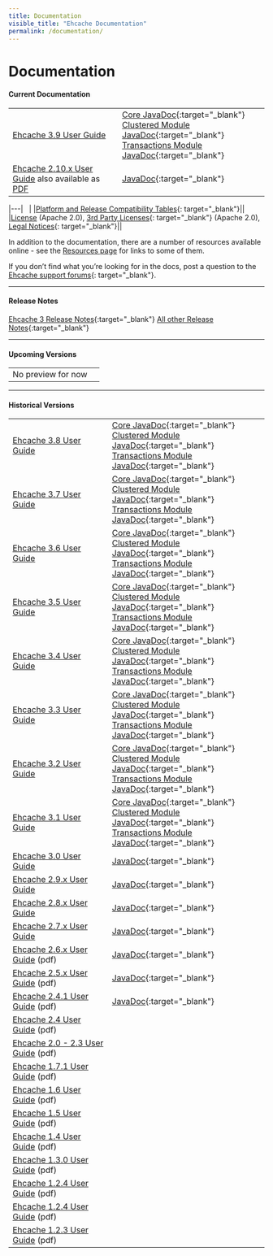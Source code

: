 ```yaml
---
title: Documentation
visible_title: "Ehcache Documentation"
permalink: /documentation/
---
```


# Documentation

<a name="current_version"/>

#### Current Documentation

| | |
|:----|:--|
|[Ehcache 3.9 User Guide](/documentation/3.9/) |[Core JavaDoc](/apidocs/3.9.6/index.html){:target="_blank"} <br /> [Clustered Module JavaDoc](/apidocs/3.9.6/clustered/index.html){:target="_blank"} <br /> [Transactions Module JavaDoc](/apidocs/3.9.6/transactions/index.html){:target="_blank"}|
|[Ehcache 2.10.x User Guide](/generated/2.10.4/html/ehc-all)   also available as [PDF](/documentation/2.10.4/pdf/index.html)|[JavaDoc](/apidocs/2.10.4/index.html){:target="_blank"} |

|---| &nbsp; |
|[Platform and Release Compatibility Tables](http://www.terracotta.org/confluence/display/release/Home){: target="_blank"}||
|[License](/about/license.html) (Apache 2.0),  [3rd Party Licenses](https://confluence.terracotta.org/display/release/Third+Party+Licenses){: target="_blank"} (Apache 2.0), [Legal Notices](http://documentation.softwareag.com/legal/){: target="_blank"}||

In addition to the documentation, there are a number of resources available online - see the [Resources page](/resources/) for links to some of them.

If you don’t find what you’re looking for in the docs, post a question to the [Ehcache support forums](https://groups.google.com/forum/#!forum/ehcache-users){: target="_blank"}.

--- 

<a name="release_notes"/>

#### Release Notes

[Ehcache 3 Release Notes](https://github.com/ehcache/ehcache3/releases){:target="_blank"}
[All other Release Notes](http://www.terracotta.org/confluence/display/release/Home){:target="_blank"}

---

<a name="future_versions"/>

#### Upcoming Versions

| | |
|:----|:--|
|No preview for now ||

---

<a name="historical_versions"/>

#### Historical Versions

| | |
|:----|:--|
|[Ehcache 3.8 User Guide](/documentation/3.8/) |[Core JavaDoc](/apidocs/3.8.1/index.html){:target="_blank"} <br /> [Clustered Module JavaDoc](/apidocs/3.8.1/clustered/index.html){:target="_blank"} <br /> [Transactions Module JavaDoc](/apidocs/3.8.1/transactions/index.html){:target="_blank"}|
|[Ehcache 3.7 User Guide](/documentation/3.7/) |[Core JavaDoc](/apidocs/3.7.1/index.html){:target="_blank"} <br /> [Clustered Module JavaDoc](/apidocs/3.7.1/clustered/index.html){:target="_blank"} <br /> [Transactions Module JavaDoc](/apidocs/3.7.1/transactions/index.html){:target="_blank"}|
|[Ehcache 3.6 User Guide](/documentation/3.6/) |[Core JavaDoc](/apidocs/3.6.3/index.html){:target="_blank"} <br /> [Clustered Module JavaDoc](/apidocs/3.6.3/clustered/index.html){:target="_blank"} <br /> [Transactions Module JavaDoc](/apidocs/3.6.3/transactions/index.html){:target="_blank"}|
|[Ehcache 3.5 User Guide](/documentation/3.5/) |[Core JavaDoc](/apidocs/3.5.3/index.html){:target="_blank"} <br /> [Clustered Module JavaDoc](/apidocs/3.5.3/clustered/index.html){:target="_blank"} <br /> [Transactions Module JavaDoc](/apidocs/3.5.3/transactions/index.html){:target="_blank"}|
|[Ehcache 3.4 User Guide](/documentation/3.4/) |[Core JavaDoc](/apidocs/3.4.0/index.html){:target="_blank"} <br /> [Clustered Module JavaDoc](/apidocs/3.4.0/clustered/index.html){:target="_blank"} <br /> [Transactions Module JavaDoc](/apidocs/3.4.0/transactions/index.html){:target="_blank"}|
|[Ehcache 3.3 User Guide](/documentation/3.3/) |[Core JavaDoc](/apidocs/3.3.2/index.html){:target="_blank"} <br /> [Clustered Module JavaDoc](/apidocs/3.3.2/clustered/index.html){:target="_blank"} <br /> [Transactions Module JavaDoc](/apidocs/3.3.2/transactions/index.html){:target="_blank"}|
|[Ehcache 3.2 User Guide](/documentation/3.2/) |[Core JavaDoc](/apidocs/3.2.3/index.html){:target="_blank"} <br /> [Clustered Module JavaDoc](/apidocs/3.2.3/clustered/index.html){:target="_blank"} <br /> [Transactions Module JavaDoc](/apidocs/3.2.3/transactions/index.html){:target="_blank"}|
|[Ehcache 3.1 User Guide](/documentation/3.1/) |[Core JavaDoc](/apidocs/3.1.4/index.html){:target="_blank"} <br /> [Clustered Module JavaDoc](/apidocs/3.1.4/clustered/index.html){:target="_blank"} <br /> [Transactions Module JavaDoc](/apidocs/3.1.4/transactions/index.html){:target="_blank"}|
|[Ehcache 3.0 User Guide](/documentation/3.0/) |[JavaDoc](/apidocs/3.0.3/index.html){:target="_blank"} |
|[Ehcache 2.9.x User Guide](/documentation/2.9/)|[JavaDoc](/apidocs/2.9/index.html){:target="_blank"}|
|[Ehcache 2.8.x User Guide](/documentation/2.8/)|[JavaDoc](/apidocs/2.8.5/index.html){:target="_blank"}|
|[Ehcache 2.7.x User Guide](/documentation/2.7/)|[JavaDoc](/apidocs/2.7.6/index.html){:target="_blank"}|
|[Ehcache 2.6.x User Guide](/documentation/ehcache-2.6.x-documentation.pdf) (pdf)|[JavaDoc](/apidocs/2.6.9/index.html){:target="_blank"}|
|[Ehcache 2.5.x User Guide](/documentation/ehcache-2.5.x-documentation.pdf) (pdf)|[JavaDoc](/apidocs/2.5.2/index.html){:target="_blank"}|
|[Ehcache 2.4.1 User Guide](/documentation/EhcacheUserGuide-2.4.1.pdf) (pdf)|[JavaDoc](/apidocs/2.4.4/index.html){:target="_blank"}|
|[Ehcache 2.4 User Guide](/documentation/EhcacheUserGuide-2.4.pdf) (pdf)||
|[Ehcache 2.0 - 2.3 User Guide](/documentation/EhcacheUserGuide-2.0-2.3.pdf) (pdf)||
|[Ehcache 1.7.1 User Guide](/documentation/EhcacheUserGuide-1.7.1.pdf) (pdf)||
|[Ehcache 1.6 User Guide](/documentation/EhcacheUserGuide-1.6.pdf) (pdf)||
|[Ehcache 1.5 User Guide](/documentation/EhcacheUserGuide-1.5.pdf) (pdf)||
|[Ehcache 1.4 User Guide](/documentation/EhcacheUserGuide-1.4.pdf) (pdf)||
|[Ehcache 1.3.0 User Guide](/documentation/EhcacheUserGuide-1.3.0.pdf) (pdf)||
|[Ehcache 1.2.4 User Guide](/documentation/EhcacheUserGuide-1.2.4.pdf) (pdf)||
|[Ehcache 1.2.4 User Guide](/documentation/EhcacheUserGuide-1.2.4.pdf) (pdf)||
|[Ehcache 1.2.3 User Guide](/documentation/EhcacheUserGuide-1.2.3.pdf) (pdf)||
